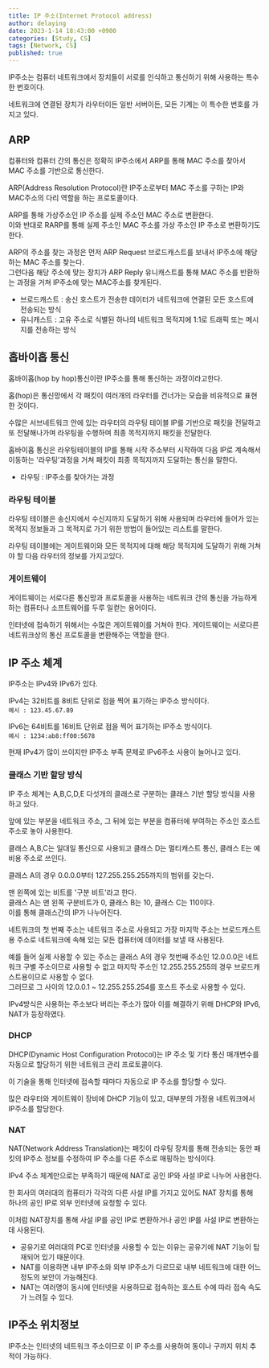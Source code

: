 ```yaml
---
title: IP 주소(Internet Protocol address)
author: delaying
date: 2023-1-14 18:43:00 +0900
categories: [Study, CS]
tags: [Network, CS]
published: true
---
```


IP주소는 컴퓨터 네트워크에서 장치들이 서로를 인식하고 통신하기 위해 사용하는 특수한 번호이다.

네트워크에 연결된 장치가 라우터이든 일반 서버이든, 모든 기계는 이 특수한 번호를 가지고 있다.


## ARP
컴퓨터와 컴퓨터 간의 통신은 정확히 IP주소에서 ARP를 통해 MAC 주소를 찾아서 MAC 주소를 기반으로 통신한다.

ARP(Address Resolution Protocol)란 IP주소로부터 MAC 주소를 구하는 IP와 MAC주소의 다리 역할을 하는 프로토콜이다.

ARP를 통해 가상주소인 IP 주소를 실제 주소인 MAC 주소로 변환한다.<br/>
이와 반대로 RARP를 통해 실제 주소인 MAC 주소를 가상 주소인 IP 주소로 변환하기도 한다.


ARP의 주소를 찾는 과정은 먼저 ARP Request 브로드캐스트를 보내서 IP주소에 해당하는 MAC 주소를 찾는다.<br/>
그런다음 해당 주소에 맞는 장치가 ARP Reply 유니캐스트를 통해 MAC 주소를 반환하는 과정을 거쳐 IP주소에 맞는 MAC주소를 찾게된다.


- 브로드캐스트 : 송신 호스트가 전송한 데이터가 네트워크에 연결된 모든 호스트에 전송되는 방식
- 유니캐스트 : 고유 주소로 식별된 하나의 네트워크 목적지에 1:1로 트래픽 또는 메시지를 전송하는 방식<br/>


## 홉바이홉 통신
홉바이홉(hop by hop)통신이란 IP주소를 통해 통신하는 과정이라고한다.

홉(hop)은 통신망에서 각 패킷이 여러개의 라우터를 건너가는 모습을 비유적으로 표현한 것이다.<br/>


수많은 서브네트워크 안에 있는 라우터의 라우팅 테이블 IP를 기반으로 패킷을 전달하고 또 전달해나가며 라우팅을 수행하며 최종 목적지까지 패킷을 전달한다.

홉바이홉 통신은 라우팅테이블의 IP를 통해 시작 주소부터 시작하여 다음 IP로 계속해서 이동하는 '라우팅'과정을 거쳐 패킷이 최종 목적지까지 도달하는 통신을 말한다.

- 라우팅 : IP주소를 찾아가는 과정


### 라우팅 테이블
라우팅 테이블은 송신지에서 수신지까지 도달하기 위해 사용되며 라우터에 들어가 있는 목적지 정보들과 그 목적지로 가기 위한 방법이 들어있는 리스트를 말한다.

라우팅 테이블에는 게이트웨이와 모든 목적지에 대해 해당 목적지에 도달하기 위해 거쳐야 할 다음 라우터의 정보를 가지고있다.

### 게이트웨이
게이트웨이는 서로다른 통신망과 프로토콜을 사용하는 네트워크 간의 통신을 가능하게하는 컴퓨터나 소프트웨어를 두루 일컫는 용어이다.

인터넷에 접속하기 위해서는 수많은 게이트웨이를 거쳐야 한다.
게이트웨이는 서로다른 네트워크상의 통신 프로토콜을 변환해주는 역할을 한다.


## IP 주소 체계
IP주소는 IPv4와 IPv6가 있다.

IPv4는 32비트를 8비트 단위로 점을 찍어 표기하는 IP주소 방식이다.<br/>
`예시 : 123.45.67.89`

IPv6는 64비트를 16비트 단위로 점을 찍어 표기하는 IP주소 방식이다.<br/>
`예시 : 1234:ab8:ff00:5678`


현재 IPv4가 많이 쓰이지만 IP주소 부족 문제로 IPv6주소 사용이 늘어나고 있다.


### 클래스 기반 할당 방식
IP 주소 체계는 A,B,C,D,E 다섯개의 클래스로 구분하는 클래스 기반 할당 방식을 사용하고 있다.

앞에 있는 부분을 네트워크 주소, 그 뒤에 있는 부분을 컴퓨터에 부여하는 주소인 호스트 주소로 놓아 사용한다.

클래스 A,B,C는 일대일 통신으로 사용되고 클래스 D는 멀티캐스트 통신, 클래스 E는 예비용 주소로 쓰인다.<br/>

클래스 A의 경우 0.0.0.0부터 127.255.255.255까지의 범위를 갖는다.


맨 왼쪽에 있는 비트를 '구분 비트'라고 한다.<br/>
클래스 A는 맨 왼쪽 구분비트가 0, 클래스 B는 10, 클래스 C는 110이다.<br/>
이를 통해 클래스간의 IP가 나누어진다.


네트워크의 첫 번째 주소는 네트워크 주소로 사용되고 가장 마지막 주소는 브로드캐스트용 주소로 네트워크에 속해 있는 모든 컴퓨터에 데이터를 보낼 때 사용된다.

예를 들어 실제 사용할 수 있는 주소는 클래스 A의 경우 첫번째 주소인 12.0.0.0은 네트워크 구별 주소이므로 사용할 수 없고 마지막 주소인 12.255.255.255의 경우 브로드캐스트용이므로 사용할 수 없다.<br/>
그러므로 그 사이의 12.0.0.1 ~ 12.255.255.254를 호스트 주소로 사용할 수 있다.


IPv4방식은 사용하는 주소보다 버리는 주소가 많아 이를 해결하기 위해 DHCP와 IPv6, NAT가 등장하였다.


### DHCP
DHCP(Dynamic Host Configuration Protocol)는 IP 주소 및 기타 통신 매개변수를 자동으로 할당하기 위한 네트워크 관리 프로토콜이다.

이 기술을 통해 인터넷에 접속할 때마다 자동으로 IP 주소를 할당할 수 있다.

많은 라우터와 게이트웨이 장비에 DHCP 기능이 있고, 대부분의 가정용 네트워크에서 IP주소를 할당한다.


### NAT
NAT(Network Address Translation)는 패킷이 라우팅 장치를 통해 전송되는 동안 패킷의 IP주소 정보를 수정하여 IP 주소를 다른 주소로 매핑하는 방식이다.

IPv4 주소 체계만으로는 부족하기 때문에 NAT로 공인 IP와 사설 IP로 나누어 사용한다.

한 회사의 여러대의 컴퓨터가 각각의 다른 사설 IP를 가지고 있어도 NAT 장치를 통해 하나의 공인 IP로 외부 인터넷에 요청할 수 있다.

이처럼 NAT장치를 통해 사설 IP를 공인 IP로 변환하거나 공인 IP를 사설 IP로 변환하는 데 사용된다.

- 공유기로 여러대의 PC로 인터넷을 사용할 수 있는 이유는 공유기에 NAT 기능이 탑재되어 있기 때문이다.
- NAT를 이용하면 내부 IP주소와 외부 IP주소가 다르므로 내부 네트워크에 대한 어느정도의 보안이 가능해진다.
- NAT는 여러명이 동시에 인터넷을 사용하므로 접속하는 호스트 수에 따라 접속 속도가 느려질 수 있다.


## IP주소 위치정보
IP주소는 인터넷의 네트워크 주소이므로 이 IP 주소를 사용하여 동이나 구까지 위치 추적이 가능하다.


